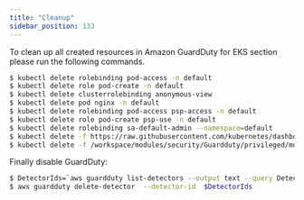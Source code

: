 ```yaml
---
title: "Cleanup"
sidebar_position: 133
---
```


To clean up all created resources in Amazon GuardDuty for EKS section please run the following commands.

```bash
$ kubectl delete rolebinding pod-access -n default
$ kubectl delete role pod-create -n default
$ kubectl delete clusterrolebinding anonymous-view
$ kubectl delete pod nginx -n default
$ kubectl delete rolebinding pod-access psp-access -n default
$ kubectl delete role pod-create psp-use -n default
$ kubectl delete rolebinding sa-default-admin --namespace=default
$ kubectl delete -f https://raw.githubusercontent.com/kubernetes/dashboard/v2.5.1/aio/deploy/recommended.yaml
$ kubectl delete -f /workspace/modules/security/Guardduty/privileged/mount/privileged-pod-example.yaml
```

Finally disable GuardDuty:

```bash
$ DetectorIds=`aws guardduty list-detectors --output text --query DetectorIds`
$ aws guardduty delete-detector  --detector-id  $DetectorIds
```